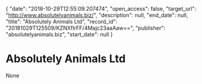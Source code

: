 {
  "date": "2018-10-29T12:55:09.207474", 
  "open_access": false, 
  "target_url": "http://www.absolutelyanimals.biz/", 
  "description": null, 
  "end_date": null, 
  "title": "Absolutely Animals Ltd", 
  "record_id": "20181029T125509/KZNXflrFF/4Majc23aaAaw==", 
  "publisher": "absolutelyanimals.biz", 
  "start_date": null
}

# Absolutely Animals Ltd

None